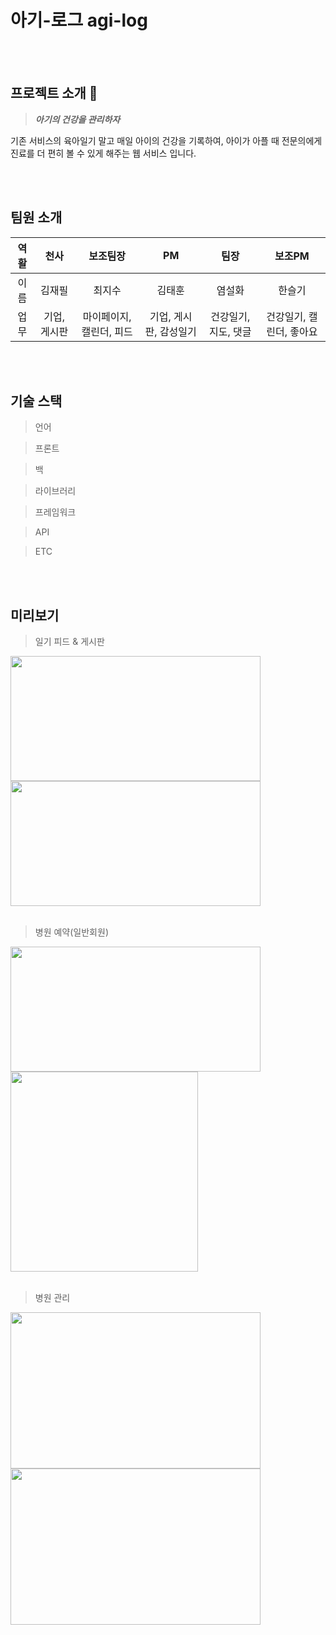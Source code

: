 # 아기-로그 agi-log

<div align="center">
</div>

<br><br>

## 프로젝트 소개 💸

> **_아기의 건강을 관리하자_**

기존 서비스의 육아일기 말고 매일 아이의 건강을 기록하여, 아이가 아플 때 전문의에게 진료를 더 편히 볼 수 있게 해주는 웹 서비스 입니다.

<br><br>

## 팀원 소개 
|역활|천사|보조팀장|PM|팀장|보조PM|
|:---:|:---:|:---:|:---:|:---:|:---:|
|이름|김재필|최지수|김태훈|염설화|한슬기|
|업무|기업, 게시판|마이페이지, 캘린더, 피드|기업, 게시판, 감성일기|건강일기, 지도, 댓글|건강일기, 캘린더, 좋아요|

<br><br>

## 기술 스택 

> 언어

<div align="center">
</div>

> 프론트

<div align="center">
</div>

> 백

<div align="center">
</div>

> 라이브러리

<div align="center">
</div>

> 프레임워크

<div align="center">
</div>

> API

<div align="center">
</div>

> ETC

<div align="center">
</div>

<br><br>

## 미리보기
> 일기 피드 & 게시판
<img src="https://user-images.githubusercontent.com/65491937/206394721-e714d74b-d5ad-4660-a15a-e16c6b1f9ee7.png"  width="400" height="200" align="left">
<img src="https://user-images.githubusercontent.com/65491937/206394760-3afca9e1-6d43-4a87-9d4d-c3b8f70c4f4a.png"  width="400" height="200" align="left">
<br clear="left"/><br>

> 병원 예약(일반회원)
<img src="https://user-images.githubusercontent.com/65491937/206394750-3c0862d4-a6e3-4a50-ad5c-5a4639b27c72.png"  width="400" height="200" align="left">
<img src="https://user-images.githubusercontent.com/65491937/206394752-355d75ab-8454-44d2-8ddc-d95bb7dba0af.png"  width="300" height="320" align="left">
<br clear="left"/><br>

> 병원 관리
<img src="https://user-images.githubusercontent.com/65491937/206394767-054c3462-b2b1-46bc-b340-1ffa1f87018d.png"  width="400" height="250" align="left">
<img src="https://user-images.githubusercontent.com/65491937/206394754-a4c258e4-1456-40ed-889f-eaeae41fd55c.png"  width="400" height="250" align="left">
<br clear="left"/>
